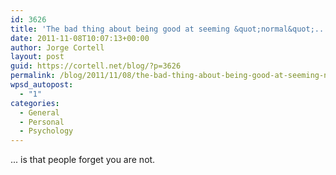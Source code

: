 ```yaml
---
id: 3626
title: 'The bad thing about being good at seeming &quot;normal&quot;...'
date: 2011-11-08T10:07:13+00:00
author: Jorge Cortell
layout: post
guid: https://cortell.net/blog/?p=3626
permalink: /blog/2011/11/08/the-bad-thing-about-being-good-at-seeming-normal/
wpsd_autopost:
  - "1"
categories:
  - General
  - Personal
  - Psychology
---
```

... is that people forget you are not.